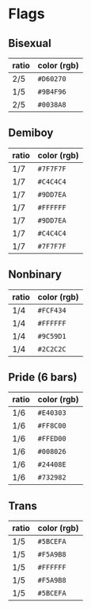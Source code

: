 
# Flags

## Bisexual

ratio|color (rgb)
-|-
2/5|`#D60270`
1/5|`#9B4F96`
2/5|`#0038A8`

## Demiboy

ratio|color (rgb)
-|-
1/7|`#7F7F7F`
1/7|`#C4C4C4`
1/7|`#9DD7EA`
1/7|`#FFFFFF`
1/7|`#9DD7EA`
1/7|`#C4C4C4`
1/7|`#7F7F7F`

## Nonbinary

ratio|color (rgb)
-|-
1/4|`#FCF434`
1/4|`#FFFFFF`
1/4|`#9C59D1`
1/4|`#2C2C2C`

## Pride (6 bars)

ratio|color (rgb)
-|-
1/6|`#E40303`
1/6|`#FF8C00`
1/6|`#FFED00`
1/6|`#008026`
1/6|`#24408E`
1/6|`#732982`

## Trans

ratio|color (rgb)
-|-
1/5|`#5BCEFA`
1/5|`#F5A9B8`
1/5|`#FFFFFF`
1/5|`#F5A9B8`
1/5|`#5BCEFA`
